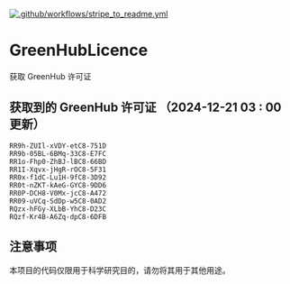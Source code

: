 [![.github/workflows/stripe_to_readme.yml](https://github.com/zjx-kimi/GreenHubLicence/actions/workflows/stripe_to_readme.yml/badge.svg)](https://github.com/zjx-kimi/GreenHubLicence/actions/workflows/stripe_to_readme.yml)
# GreenHubLicence
获取 GreenHub 许可证
## 获取到的 GreenHub 许可证 （2024-12-21 03 : 00 更新）
```
RR9h-ZUIl-xVDY-etC8-751D
RR9b-05BL-6BMq-33C8-E7FC
RR1o-Fhp0-ZhBJ-lBC8-66BD
RR1I-Xqvx-jHgR-rOC8-5F31
RR0x-f1dC-Lu1H-9fC8-3D92
RR0t-nZKT-kAeG-GYC8-9DD6
RR0P-DCH8-V0Mx-jcC8-A472
RR09-uVCq-SdDp-w5C8-0AD2
RQzx-hFGy-XLbB-YhC8-D23C
RQzf-Kr4B-A6Zq-dpC8-6DFB
```

## 注意事项

本项目的代码仅限用于科学研究目的，请勿将其用于其他用途。

